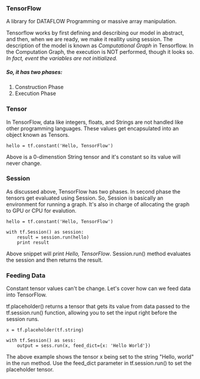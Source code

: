 ### TensorFlow

A library for DATAFLOW Programming or massive array manipulation.

Tensorflow works by first defining and describing our model in abstract, and then, when we are ready, we make it reallity using session. The description of the model is known as *Computational Graph* in Tensorflow.  In the Computation Graph, the execution is NOT performed, though it looks so. *In fact, event the variables are not initialized.* 

##### So, it has two phases:
1. Construction Phase
2. Execution Phase

### Tensor
In TensorFlow, data like integers, floats, and Strings are not handled like other programming languages. These values get encapsulated into an object known as Tensors. 

`
hello = tf.constant('Hello, TensorFlow')
`

Above is a 0-dimenstion String tensor and it's constant so its value will never change. 

### Session
As discussed above, TensorFlow has two phases. In second phase the tensors get evaluated using Session. So, Session is basically an environment for running a graph. It's also in charge of allocating the graph to GPU or CPU for evalution. 

```
hello = tf.constant('Hello, TensorFlow')

with tf.Session() as session:
    result = session.run(hello)
    print result
```

Above snippet will print *Hello, TensorFlow*.
Session.run() method evaluates the session and then returns the result. 

### Feeding Data
Constant tensor values can't be change. Let's cover how can we feed data into TensorFlow. 

tf.placeholder() returns a tensor that gets its value from data passed to the tf.session.run() function, allowing you to set the input right before the session runs.

```
x = tf.placeholder(tf.string)

with tf.Session() as sess:
    output = sess.run(x, feed_dict={x: 'Hello World'})
```

The above example shows the tensor x being set to the string "Hello, world" in the run method. Use the feed_dict parameter in tf.session.run() to set the placeholder tensor.


